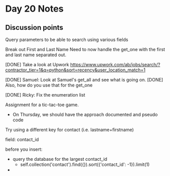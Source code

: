 # Day 20 Notes

## Discussion points

Query parameters to be able to search using various fields

Break out First and Last Name
Need to now handle the get_one with the first and last name separated out.

[DONE] Take a look at Upwork
https://www.upwork.com/ab/jobs/search/?contractor_tier=1&q=python&sort=recency&user_location_match=1


[DONE] Samuel: Look at Samuel's get_all and see what is going on.
[DONE] Also, how do you use that for the get_one

[DONE] Ricky: Fix the enumeration list

Assignment for a tic-tac-toe game.
- On Thursday, we should have the approach documented and pseudo code

Try using a different key for contact (i.e. lastname+firstname)

field: contact_id

before you insert:
- query the database for the largest contact_id
    - self.collection('contact').find({}).sort({'contact_id': -1}).limit(1)
- 